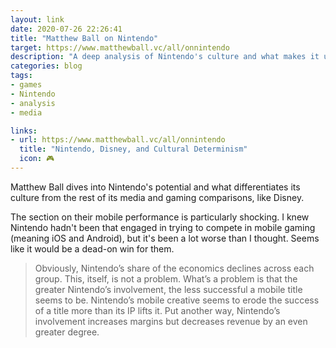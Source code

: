 ```yaml
---
layout: link
date: 2020-07-26 22:26:41
title: "Matthew Ball on Nintendo"
target: https://www.matthewball.vc/all/onnintendo
description: "A deep analysis of Nintendo's culture and what makes it unique in gaming."
categories: blog
tags:
- games
- Nintendo
- analysis
- media

links:
- url: https://www.matthewball.vc/all/onnintendo
  title: "Nintendo, Disney, and Cultural Determinism"
  icon: 🎮
---
```


Matthew Ball dives into Nintendo's potential and what differentiates its culture from the rest of its media and gaming comparisons, like Disney.

The section on their mobile performance is particularly shocking. I knew Nintendo hadn't been that engaged in trying to compete in mobile gaming (meaning iOS and Android), but it's been a lot worse than I thought. Seems like it would be a dead-on win for them.

> Obviously, Nintendo’s share of the economics declines across each group. This, itself, is not a problem. What’s a problem is that the greater Nintendo’s involvement, the less successful a mobile title seems to be. Nintendo’s mobile creative seems to erode the success of a title more than its IP lifts it. Put another way, Nintendo’s involvement increases margins but decreases revenue by an even greater degree.
